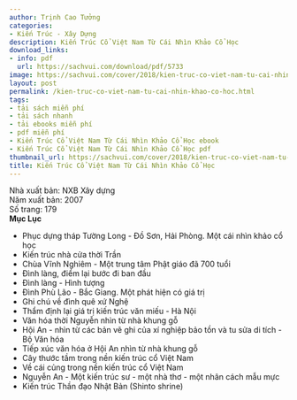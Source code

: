```yaml
---
author: Trịnh Cao Tưởng
categories:
- Kiến Trúc - Xây Dựng
description: Kiến Trúc Cổ Việt Nam Từ Cái Nhìn Khảo Cổ Học
download_links:
- info: pdf
  url: https://sachvui.com/download/pdf/5733
image: https://sachvui.com/cover/2018/kien-truc-co-viet-nam-tu-cai-nhin-khao-co-hoc.jpg
layout: post
permalink: /kien-truc-co-viet-nam-tu-cai-nhin-khao-co-hoc.html
tags:
- tải sách miễn phí
- tải sách nhanh
- tải ebooks miễn phí
- pdf miễn phí
- Kiến Trúc Cổ Việt Nam Từ Cái Nhìn Khảo Cổ Học ebook
- Kiến Trúc Cổ Việt Nam Từ Cái Nhìn Khảo Cổ Học pdf
thumbnail_url: https://sachvui.com/cover/2018/kien-truc-co-viet-nam-tu-cai-nhin-khao-co-hoc.jpg
title: Kiến Trúc Cổ Việt Nam Từ Cái Nhìn Khảo Cổ Học
---
```


 <div class="item-desc text-justify"> <p>Nhà xuất bản: NXB Xây dựng<br>Năm xuất bản: 2007<br>Số trang: 179<br><strong>Mục Lục</strong></p><ul><li>Phục dựng tháp Tường Long - Đồ Sơn, Hải Phòng. Một cái nhìn khảo cổ học</li><li>Kiến trúc nhà cửa thời Trần</li><li>Chùa Vĩnh Nghiêm - Một trung tâm Phật giáo đã 700 tuổi</li><li>Đình làng, điểm lại bước đi ban đầu</li><li>Đình làng - Hình tượng</li><li>Đình Phù Lão - Bắc Giang. Một phát hiện có giá trị</li><li>Ghi chú về đình quê xứ Nghệ</li><li>Thẩm định lại giá trị kiến trúc văn miếu - Hà Nội</li><li>Văn hóa thời Nguyễn nhìn từ nhà khung gỗ</li><li>Hội An - nhìn từ các bản vẽ ghi của xí nghiệp bảo tồn và tu sửa di tích - Bộ Văn hóa</li><li>Tiếp xúc văn hóa ở Hội An nhìn từ nhà khung gỗ</li><li>Cây thước tầm trong nền kiến trúc cổ Việt Nam</li><li>Về cái củng trong nền kiến trúc cổ Việt Nam</li><li>Nguyễn An - Một kiến trúc sư - một nhà thơ - một nhân cách mẫu mực</li><li>Kiến trúc Thần đạo Nhật Bản (Shinto shrine)</li></ul> </div>